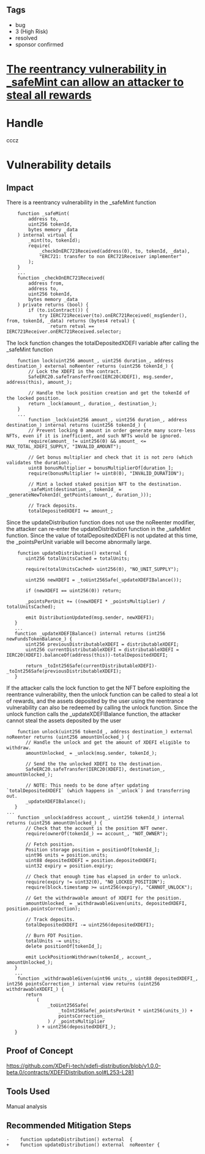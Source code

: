 ## Tags

- bug
- 3 (High Risk)
- resolved
- sponsor confirmed

# [The reentrancy vulnerability in _safeMint can allow an attacker to steal all rewards](https://github.com/code-423n4/2022-01-xdefi-findings/issues/25) 

# Handle

cccz


# Vulnerability details

## Impact

There is a reentrancy vulnerability in the _safeMint function

```
    function _safeMint(
        address to,
        uint256 tokenId,
        bytes memory _data
    ) internal virtual {
        _mint(to, tokenId);
        require(
            _checkOnERC721Received(address(0), to, tokenId, _data),
            "ERC721: transfer to non ERC721Receiver implementer"
        );
    }
    ...
    function _checkOnERC721Received(
        address from,
        address to,
        uint256 tokenId,
        bytes memory _data
    ) private returns (bool) {
        if (to.isContract()) {
            try IERC721Receiver(to).onERC721Received(_msgSender(), from, tokenId, _data) returns (bytes4 retval) {
                return retval == IERC721Receiver.onERC721Received.selector;
```

The lock function changes the totalDepositedXDEFI variable after calling the _safeMint function

```
    function lock(uint256 amount_, uint256 duration_, address destination_) external noReenter returns (uint256 tokenId_) {
        // Lock the XDEFI in the contract.
        SafeERC20.safeTransferFrom(IERC20(XDEFI), msg.sender, address(this), amount_);

        // Handle the lock position creation and get the tokenId of the locked position.
        return _lock(amount_, duration_, destination_);
    }
    ...
        function _lock(uint256 amount_, uint256 duration_, address destination_) internal returns (uint256 tokenId_) {
        // Prevent locking 0 amount in order generate many score-less NFTs, even if it is inefficient, and such NFTs would be ignored.
        require(amount_ != uint256(0) && amount_ <= MAX_TOTAL_XDEFI_SUPPLY, "INVALID_AMOUNT");

        // Get bonus multiplier and check that it is not zero (which validates the duration).
        uint8 bonusMultiplier = bonusMultiplierOf[duration_];
        require(bonusMultiplier != uint8(0), "INVALID_DURATION");

        // Mint a locked staked position NFT to the destination.
        _safeMint(destination_, tokenId_ = _generateNewTokenId(_getPoints(amount_, duration_)));

        // Track deposits.
        totalDepositedXDEFI += amount_;
 ```
Since the updateDistribution function does not use the noReenter modifier, the attacker can re-enter the updateDistribution function in the _safeMint function. Since the value of totalDepositedXDEFI is not updated at this time, the _pointsPerUnit variable will become abnormally large.

 ```
     function updateDistribution() external {
        uint256 totalUnitsCached = totalUnits;

        require(totalUnitsCached> uint256(0), "NO_UNIT_SUPPLY");

        uint256 newXDEFI = _toUint256Safe(_updateXDEFIBalance());

        if (newXDEFI == uint256(0)) return;

        _pointsPerUnit += ((newXDEFI * _pointsMultiplier) / totalUnitsCached);

        emit DistributionUpdated(msg.sender, newXDEFI);
    }
    ...
    function _updateXDEFIBalance() internal returns (int256 newFundsTokenBalance_) {
        uint256 previousDistributableXDEFI = distributableXDEFI;
        uint256 currentDistributableXDEFI = distributableXDEFI = IERC20(XDEFI).balanceOf(address(this))-totalDepositedXDEFI;

        return _toInt256Safe(currentDistributableXDEFI)-_toInt256Safe(previousDistributableXDEFI);
    }

 ```
If the attacker calls the lock function to get the NFT before exploiting the reentrance vulnerability, then the unlock function can be called to steal a lot of rewards, and the assets deposited by the user using the reentrance vulnerability can also be redeemed by calling the unlock function. Since the unlock function calls the _updateXDEFIBalance function, the attacker cannot steal the assets deposited by the user

 ```
     function unlock(uint256 tokenId_, address destination_) external noReenter returns (uint256 amountUnlocked_) {
        // Handle the unlock and get the amount of XDEFI eligible to withdraw.
        amountUnlocked_ = _unlock(msg.sender, tokenId_);

        // Send the the unlocked XDEFI to the destination.
        SafeERC20.safeTransfer(IERC20(XDEFI), destination_, amountUnlocked_);

        // NOTE: This needs to be done after updating `totalDepositedXDEFI` (which happens in `_unlock`) and transferring out.
        _updateXDEFIBalance();
    }
...
     function _unlock(address account_, uint256 tokenId_) internal returns (uint256 amountUnlocked_) {
        // Check that the account is the position NFT owner.
        require(ownerOf(tokenId_) == account_, "NOT_OWNER");

        // Fetch position.
        Position storage position = positionOf[tokenId_];
        uint96 units = position.units;
        uint88 depositedXDEFI = position.depositedXDEFI;
        uint32 expiry = position.expiry;

        // Check that enough time has elapsed in order to unlock.
        require(expiry != uint32(0), "NO_LOCKED_POSITION");
        require(block.timestamp >= uint256(expiry), "CANNOT_UNLOCK");

        // Get the withdrawable amount of XDEFI for the position.
        amountUnlocked_ = _withdrawableGiven(units, depositedXDEFI, position.pointsCorrection);

        // Track deposits.
        totalDepositedXDEFI -= uint256(depositedXDEFI);

        // Burn FDT Position.
        totalUnits -= units;
        delete positionOf[tokenId_];

        emit LockPositionWithdrawn(tokenId_, account_, amountUnlocked_);
    }
    ...
     function _withdrawableGiven(uint96 units_, uint88 depositedXDEFI_, int256 pointsCorrection_) internal view returns (uint256 withdrawableXDEFI_) {
        return
            (
                _toUint256Safe(
                    _toInt256Safe(_pointsPerUnit * uint256(units_)) +
                    pointsCorrection_
                ) / _pointsMultiplier
            ) + uint256(depositedXDEFI_);
    }
 ```
## Proof of Concept

https://github.com/XDeFi-tech/xdefi-distribution/blob/v1.0.0-beta.0/contracts/XDEFIDistribution.sol#L253-L281

## Tools Used

Manual analysis

## Recommended Mitigation Steps

```
-    function updateDistribution() external  {
+    function updateDistribution() external  noReenter {
```

